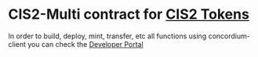# CIS2-Multi contract for [CIS2 Tokens](https://proposals.concordium.software/CIS/cis-2.html)

In order to build, deploy, mint, transfer, etc all functions using concordium-client you can check the [Developer Portal](https://developer.concordium.software/en/mainnet/smart-contracts/tutorials/sft-minting/index.html)
